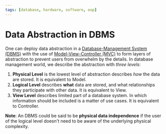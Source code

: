 ```yaml
---
tags: [database, hardware, software, oop]
---
```


# Data Abstraction in DBMS

One can deploy data abstraction in a [Database-Management System (DBMS)](202302101137.md)
with the use of [Model-View-Controller (MVC)](202207041054.md) to form layers of
abstraction to prevent users from overwhelm by the details. In database
management world, we describe the abstraction with *three levels*:
1. **Physical Level** is the lowest level of abstraction describes *how* the
   data are stored. It is equivalent to Model.
2. **Logical Level** describes **what** data are stored, and what relationships
   they participate with other data. It is equivalent to View.
3. **View Level** describes limited part of a database system. In which
   information should be included is a matter of use cases. It is equivalent to
   Controller.

**Note**: An DBMS could be said to be **physical data independence** if the user
of the logical level doesn't need to be aware of the underlying physical
complexity.
